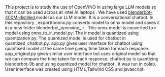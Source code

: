 This project is to study the use of OpenVINO in using large LLM models so that it can be used across all intel AI laptops .
We have used [blenderbot-400M-distilled ](https://huggingface.co/facebook/blenderbot-400M-distill) model as our LLM model. It is a conversational chatbot.
In this repository , exporttoonnx.py converts model to onnx model and saves it in a new folder blenderbot_openvino_ir .
This onnx model is converted to ir model using onnx_to_ir_model.py.
The ir model is quantized using quantization.py.
The quantized model is used for chatbot in quantized_chatbot.py.
app.py gives user interface for chatbot using quantised model at the same time giving time taken for each response.
app_original.py gives similar user interface but uses original model so that we can compare the time taken for each response.
chatbot.py is quantizing blenderbot-9b and using quantized model for chatbot , it was run in colab.
User interface was created using HTML,Tailwind CSS and javascript.